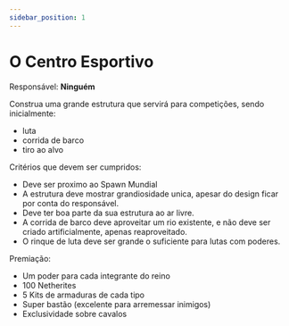 ```yaml
---
sidebar_position: 1
---
```


# O Centro Esportivo

Responsável: **Ninguém**

Construa uma grande estrutura que servirá para competições, sendo inicialmente:

- luta
- corrida de barco
- tiro ao alvo

Critérios que devem ser cumpridos:

- Deve ser proximo ao Spawn Mundial
- A estrutura deve mostrar grandiosidade unica, apesar do design ficar por conta do responsável.
- Deve ter boa parte da sua estrutura ao ar livre.
- A corrida de barco deve aproveitar um rio existente, e não deve ser criado artificialmente, apenas
  reaproveitado.
- O rinque de luta deve ser grande o suficiente para lutas com poderes.

Premiação:

- Um poder para cada integrante do reino
- 100 Netherites
- 5 Kits de armaduras de cada tipo
- Super bastão (excelente para arremessar inimigos)
- Exclusividade sobre cavalos
